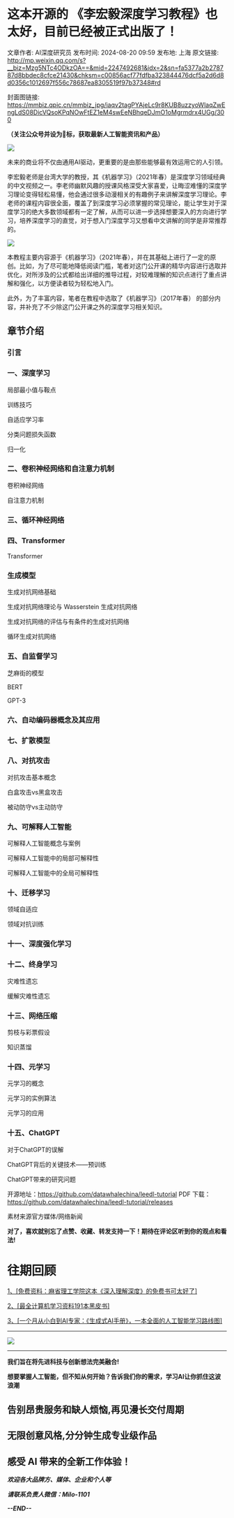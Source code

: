 # 这本开源的 《李宏毅深度学习教程》也太好，目前已经被正式出版了！

文章作者: AI深度研究员
发布时间: 2024-08-20 09:59
发布地: 上海
原文链接: http://mp.weixin.qq.com/s?__biz=Mzg5NTc4ODkzOA==&mid=2247492681&idx=2&sn=fa5377a2b278787d8bbdec8cfce21430&chksm=c00856acf77fdfba323844476dcf5a2d6d8d0356c1012697f556c78687ea8305519f97b37348#rd

封面图链接: https://mmbiz.qpic.cn/mmbiz_jpg/iaqv2tagPYAjeLc9r8KUB8uzzyoWlaqZwEngLdS08DicVQsoKPqNOwFtEZ1eM4swEeNBhqeDJmO1oMgrmdrx4UGg/300

**（关注公众号并设为🌟标，获取最新人工智能资讯和产品）**

![](https://mmbiz.qpic.cn/mmbiz_png/iaqv2tagPYAjeLc9r8KUB8uzzyoWlaqZw3opTZ0M59jW5Mial3ib62q2Q2H2mnBrrhiaLe6QH2nOlPOVKKMODicibbEg/640?wx_fmt=png&from=appmsg)

未来的商业将不仅由通用AI驱动，更重要的是由那些能够最有效运用它的人引领。

李宏毅老师是台湾大学的教授，其《机器学习》（2021年春）是深度学习领域经典的中文视频之一。李老师幽默风趣的授课风格深受大家喜爱，让晦涩难懂的深度学习理论变得轻松易懂，他会通过很多动漫相关的有趣例子来讲解深度学习理论。李老师的课程内容很全面，覆盖了到深度学习必须掌握的常见理论，能让学生对于深度学习的绝大多数领域都有一定了解，从而可以进一步选择想要深入的方向进行学习，培养深度学习的直觉，对于想入门深度学习又想看中文讲解的同学是非常推荐的。

![](https://mmbiz.qpic.cn/mmbiz_png/iaqv2tagPYAjeLc9r8KUB8uzzyoWlaqZwNINvS6J8BVoqGXibGcqO3tbcZLKYTCw2nIcozgjJ6z9CVaffibBy9k9A/640?wx_fmt=png&from=appmsg)

  

本教程主要内容源于《机器学习》（2021年春），并在其基础上进行了一定的原创。比如，为了尽可能地降低阅读门槛，笔者对这门公开课的精华内容进行选取并优化，对所涉及的公式都给出详细的推导过程，对较难理解的知识点进行了重点讲解和强化，以方便读者较为轻松地入门。

此外，为了丰富内容，笔者在教程中选取了《机器学习》（2017年春） 的部分内容，并补充了不少除这门公开课之外的深度学习相关知识。

## 章节介绍

### 引言

### 一、深度学习

局部最小值与鞍点

训练技巧

自适应学习率

分类问题损失函数

归一化

### 二、卷积神经网络和自注意力机制

卷积神经网络

自注意力机制

### 三、循环神经网络

### 四、Transformer

Transformer

### 生成模型

生成对抗网络基础

生成对抗网络理论与 Wasserstein 生成对抗网络

生成对抗网络的评估与有条件的生成对抗网络

循环生成对抗网络

### 五、自监督学习

芝麻街的模型

BERT

GPT-3

### 六、自动编码器概念及其应用

### 七、扩散模型

### 八、对抗攻击

对抗攻击基本概念

白盒攻击vs黑盒攻击

被动防守vs主动防守

### 九、可解释人工智能

可解释人工智能概念与案例

可解释人工智能中的局部可解释性

可解释人工智能中的全局可解释性

### 十、迁移学习

领域自适应

领域对抗训练

### 十一、深度强化学习

### 十二、终身学习

灾难性遗忘

缓解灾难性遗忘

### 十三、网络压缩

剪枝与彩票假设

知识蒸馏

### 十四、元学习

元学习的概念

元学习的实例算法

元学习的应用

### 十五、ChatGPT

对于ChatGPT的误解

ChatGPT背后的关键技术——预训练

ChatGPT带来的研究问题

开源地址：https://github.com/datawhalechina/leedl-tutorial PDF
下载：https://github.com/datawhalechina/leedl-tutorial/releases

素材来源官方媒体/网络新闻

**对了，喜欢就别忘了点赞、收藏、转发支持一下！期待在评论区听到你的观点和看法!**

#  往期回顾

[1、[免费资料：麻省理工学院这本《深入理解深度》的免费书可太好了]](https://mp.weixin.qq.com/s?__biz=Mzg5NTc4ODkzOA==&mid=2247491680&idx=2&sn=ca56b1036a6ecacaef1e7451086d0c7e&chksm=c0085285f77fdb9368a649779c6ac59e8e618ea6231cb8976817e397fc2ed7552ec10437aee4&scene=21#wechat_redirect)

[2、[最全计算机学习资料191本黑皮书]](https://mp.weixin.qq.com/s?__biz=Mzg5NTc4ODkzOA==&mid=2247486764&idx=2&sn=4e96739bc40632af05ceb87e469ffa8d&chksm=c00bbfc9f77c36df94fca404b171958e0140afae0b5db41d20ce4aa253c7ec763ccf36a1ea09&scene=21#wechat_redirect)

[3、[一个月从小白到AI专家：《生成式AI手册》，一本全面的人工智能学习路线图]](https://mp.weixin.qq.com/s?__biz=Mzg5NTc4ODkzOA==&mid=2247491335&idx=1&sn=72a9dee91447d6a0bb99868794b34122&chksm=c00bade2f77c24f4a6fa4cf8b7da36e4b3e4a10b7a65dbf015f64bacce40267ab57263004f58&scene=21#wechat_redirect)

* * *

![](https://mmbiz.qpic.cn/mmbiz_png/iaqv2tagPYAhtRhTOjz2QwH4dIlC3YUcYbaicMEwjqQqh06Yhdd7EH3r9wiaMRArLz0a6Zhx6uiaUD7hguPfbY0nAg/640?wx_fmt=png&from=appmsg)

****

**我们旨在将先进科技与创新想法完美融合!**

**想要掌握人工智能，但不知从何开始？告诉我们你的需求，学习AI让你抓住这波浪潮**

##  告别昂贵服务和缺人烦恼,再见漫长交付周期

## 无限创意风格,分分钟生成专业级作品

## 感受 AI 带来的全新工作体验！

_**欢迎各大品牌方、媒体、企业和个人等**_

 _**请联系负责人微信：Milo-1101**_

 _**\--END--**_

  

